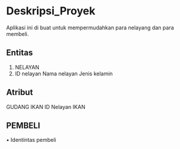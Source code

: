 # Deskripsi_Proyek
Aplikasi ini di buat untuk mempermudahkan para nelayang dan para membeli.

## Entitas
1. NELAYAN
2. ID nelayan
Nama nelayan
Jenis kelamin

## Atribut
GUDANG IKAN
ID Nelayan
IKAN 

## PEMBELI
•	Identintas pembeli

